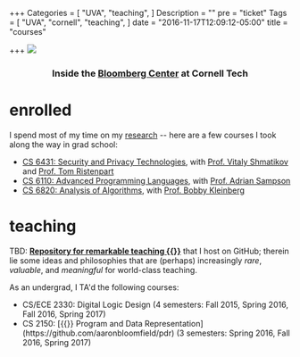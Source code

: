 +++
Categories = [
  "UVA",
  "teaching",
]
Description = ""
pre = "ticket"
Tags = [
  "UVA",
  "cornell",
  "teaching",
]
date = "2016-11-17T12:09:12-05:00"
title = "courses"

+++
<img src="/img/bloomberg.jpg">
### <div style="text-align:center">Inside the [Bloomberg Center](https://tech.cornell.edu/campus/bloomberg-center) at Cornell Tech</div>


# enrolled
I spend most of my time on my [research](/research/) -- here are a few
courses I took along the way in grad school:

<ul class="ul-interests fa-ul">
<li>
<i class="fa-li fa fa-university"></i>
<a href="https://www.cs.cornell.edu/~shmat/courses/cs6431/" target="_blank" rel="noopener">CS 6431: Security and Privacy Technologies</a>, with 
<a href="https://www.cs.cornell.edu/~shmat/" target="_blank" rel="noopener">Prof. Vitaly Shmatikov</a>
and
<a href="https://rist.tech.cornell.edu/" target="_blank" rel="noopener">Prof. Tom Ristenpart</a>
</li>
<li>
<i class="fa-li fa fa-university"></i>
<a href="https://www.cs.cornell.edu/courses/cs6110/2018sp/" target="_blank" rel="noopener">CS 6110: Advanced Programming Languages</a>, with 
<a href="https://www.cs.cornell.edu/~asampson/" target="_blank" rel="noopener">Prof. Adrian
Sampson</a>
</li>
<li>
<i class="fa-li fa fa-university"></i>
<a href="https://www.cs.cornell.edu/courses/cs6820/2017fa/" target="_blank" rel="noopener">CS 6820: Analysis of Algorithms</a>, with 
<a href="https://www.cs.cornell.edu/~rdk/" target="_blank" rel="noopener">Prof. Bobby Kleinberg</a>
</li>
</ul>

# teaching
TBD: [**Repository for remarkable
teaching {{<fa github>}}**](https://github.com/havron/teaching) that I host on
GitHub; therein lie some ideas and philosophies that are (perhaps)
increasingly *rare*, *valuable*, and *meaningful* for world-class teaching.

As an undergrad, I TA'd the following courses:
<ul class="ul-interests fa-ul">
<li>
<i class="fa-li fa fa-university"></i>
CS/ECE 2330: Digital Logic
Design (4 semesters: Fall 2015, Spring 2016, Fall 2016, Spring 2017)
</li>
<li>
<i class="fa-li fa fa-university"></i>
CS 2150: [{{<fa github>}} Program and Data
Representation](https://github.com/aaronbloomfield/pdr)
(3 semesters: Spring 2016, Fall 2016, Spring 2017)
</li>
</ul>
